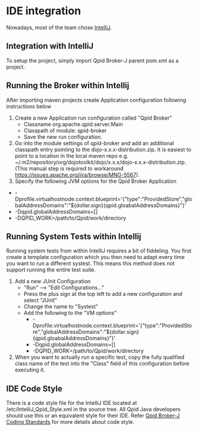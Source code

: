 # IDE integration

Nowadays, most of the team chose [IntelliJ](https://www.jetbrains.com/idea).

## Integration with IntelliJ

To setup the project, simply import Qpid Broker-J parent pom.xml as a project.

## Running the Broker within Intellij

After importing maven projects create Application configuration following instructions below

1. Create a new Application run configuration called "Qpid Broker"
   * Classname org.apache.qpid.server.Main
   * Classpath of module: qpid-broker
   * Save the new run configuration.
2. Go into the module settings of qpid-broker and add an additional classpath entry pointing to the dojo-x.x.x-distribution.zip.
   It is easiest to point to a location in the local maven repo e.g. ~/.m2/repository/org/dojotoolkit/dojo/x.x.x/dojo-x.x.x-distribution.zip.
   (This manual step is required to workaround https://issues.apache.org/jira/browse/MNG-5567).
3. Specify the following JVM options for the Qpid Broker Application
 * -Dprofile.virtualhostnode.context.blueprint='{"type":"ProvidedStore","globalAddressDomains":"${dollar.sign}{qpid.gloabalAddressDomains}"}'
 * -Dqpid.globalAddressDomains=[]
 * -DQPID_WORK=/path/to/Qpid/work/directory

## Running System Tests within Intellij

Running system tests from within IntelliJ requires a bit of fiddeling.
You first create a template configuration which you then need to adapt every time you want to run a different systest.
This means this method does not support running the entire test suite.

1. Add a new JUnit Configuration
   * "Run" --> "Edit Configurations..."
   * Press the plus sign at the top left to add a new configuration and select "JUnit"
   * Change the name to "Systest"
   * Add the following to the "VM options"
     * -Dprofile.virtualhostnode.context.blueprint='{"type":"ProvidedStore","globalAddressDomains":"${dollar.sign}{qpid.gloabalAddressDomains}"}'
     * -Dqpid.globalAddressDomains=[]
     * -DQPID_WORK=/path/to/Qpid/work/directory
2. When you want to actually run a specific test, copy the fully qualified class name of the test into the "Class"
  field of this configuration before executing it.

## IDE Code Style

There is a code style file for the IntelliJ IDE located at /etc/IntelliJ_Qpid_Style.xml in the source tree.
All Qpid Java developers should use this or an equivalent style for their IDE.
Refer [Qpid Broker-J Coding Standards](code-guide.md) for more details about code style.
